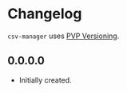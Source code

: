 # Changelog

`csv-manager` uses [PVP Versioning][1].

## 0.0.0.0

* Initially created.

[1]: https://pvp.haskell.org
